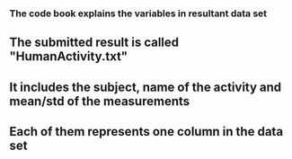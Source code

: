 ### The code book explains the variables in resultant data set
## The submitted result is called "HumanActivity.txt"
## It includes the subject, name of the activity and mean/std of the measurements
## Each of them represents one column in the data set


